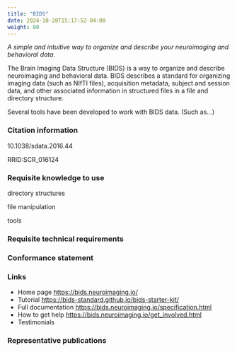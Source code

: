 ```yaml
---
title: "BIDS"
date: 2024-10-28T15:17:52-04:00
weight: 80
---
```


*A simple and intuitive way to organize and describe your neuroimaging and behavioral data.*

The Brain Imaging Data Structure (BIDS) is a way to organize and describe neuroimaging and behavioral data.  BIDS describes a standard for organizing imaging data (such as NIfTI files), acquisition metadata, subject and session data, and other associated information in structured files in a file and directory structure.

Several tools have been developed to work with BIDS data.  (Such as...)

### Citation information

10.1038/sdata.2016.44

RRID:SCR_016124

### Requisite knowledge to use

directory structures

file manipulation

tools

### Requisite technical requirements

### Conformance statement

### Links

- Home page
https://bids.neuroimaging.io/
- Tutorial
https://bids-standard.github.io/bids-starter-kit/
- Full documentation
https://bids.neuroimaging.io/specification.html
- How to get help
https://bids.neuroimaging.io/get_involved.html
- Testimonials

### Representative publications
